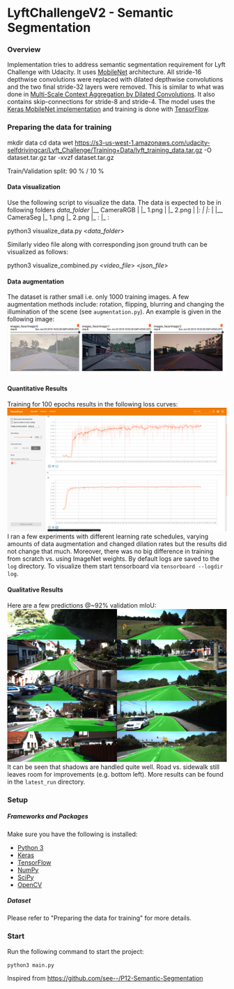 # LyftChallengeV2 - Semantic Segmentation

### Overview
Implementation tries to address semantic segmentation requirement for Lyft Challenge with Udacity. It uses [MobileNet](https://arxiv.org/abs/1704.04861) architecture. All stride-16 depthwise convolutions were replaced with dilated depthwise convolutions and the two final stride-32 layers were removed. This is similar to what was done in [Multi-Scale Context Aggregation by Dilated Convolutions](https://arxiv.org/abs/1511.07122). It also contains skip-connections for stride-8 and stride-4.
The model uses the [Keras MobileNet implementation](https://github.com/fchollet/keras/blob/master/keras/applications/mobilenet.py) and training is done with [TensorFlow](https://www.tensorflow.org/).

### Preparing the data for training
mkdir data
cd data
wet https://s3-us-west-1.amazonaws.com/udacity-selfdrivingcar/Lyft_Challenge/Training+Data/lyft_training_data.tar.gz -O dataset.tar.gz
tar -xvzf dataset.tar.gz

Train/Validation split: 90 % / 10 %


[//]: # (Image References)
[image1]: ./res/loss_graph.png
[image2]: ./res/augmentation.png
[image3]: ./res/latest_run.png
[image4]: ./res/benchmark_results.png
[image5]: ./res/model.png

#### Data visualization
Use the following script to visualize the data. The data is expected to be in following folders
_data_folder_
 |__ CameraRGB
 | |_ 1.png
 | |_ 2.png
 | |_:
 | |_:
 |
 |__ CameraSeg
   |_ 1.png
   |_ 2.png
   |_ :
   |_ :

python3 visualize_data.py <_data_folder_>

Similarly video file along with corresponding json ground truth can be visualized as follows:

python3 visualize_combined.py <_video_file_> <_json_file_>

#### Data augmentation
The dataset is rather small i.e. only 1000 training images. A few augmentation methods include: rotation, flipping, blurring and changing the illumination of the scene (see `augmentation.py`).
An example is given in the following image:
![alt text][image2]

#### Quantitative Results
Training for 100 epochs results in the following loss curves:
![alt text][image1]
I ran a few experiments with different learning rate schedules, varying amounts of data augmentation and changed dilation rates but the results did not change that much. Moreover, there was no big difference in training from scratch vs. using ImageNet weights.
By default logs are saved to the `log` directory. To visualize them start tensorboard via `tensorboard --logdir log`.

#### Qualitative Results
Here are a few predictions @~92% validation mIoU:
![alt text][image3]
It can be seen that shadows are handled quite well. Road vs. sidewalk still leaves room for improvements (e.g. bottom left). More results can be found in the `latest_run` directory.

<!---
### Inference Optimization
There are plenty of [methods for inference optimization](https://github.com/tensorflow/tensorflow/blob/master/tensorflow/tools/graph_transforms/README.md) already implemented in tensorflow. I am using the `fold_constants`, `fold_batch_norms` and `round_weights` transforms (see `export_for_mobile.py`).
These methods are explained in more detail on the [Pete Warden blog](https://petewarden.com/2017/06/22/what-ive-learned-about-neural-network-quantization/).
After all, the (zipped) optimized graph is only 1.8M.
To optimize your graph run:
```
python3 export_for_mobile.py - -weight_path ep-000-val_loss-0.0000.hdf5
```
You can check and benchmark the optimized graph with:
```
python3 test_graph.py
` ``
You should see that you get nice (tiny) speed-ups on the CPU (GPU) while the results stay the same:
` ``
One forward pass for `freezed.pb` on `/gpu:0` took: 20.6018 ms
One forward pass for `optimized.pb` on `/gpu:0` took: 20.5921 ms
One forward pass for `freezed.pb` on `/cpu:0` took: 163.9354 ms
One forward pass for `optimized.pb` on `/cpu:0` took: 146.2478 ms
` ``
Though, I only checked them visually:
![alt text][image4]

**Note**: Most of the app code comes from these two codelabs:
- [TensorFlow for Poets 2](https://codelabs.developers.google.com/codelabs/tensorflow-for-poets-2/index.html?index=..%2F..%2Findex#0)
- [Android & TensorFlow: Artistic Style Transfer](https://codelabs.developers.google.com/codelabs/tensorflow-style-transfer-android/index.html?index=..%2F..%2Findex#0)

#### Quantization
As proposed in the chapter 'Quantization Challenges' of [Building Mobile Applications with TensorFlow](http://www.oreilly.com/data/free/building-mobile-applications-with-tensorflow.csp) I implemented the 8-bit quantization. Unfortunately, one can't just use the python interface. The procedure is as follows:
- Freeze the graph:
` ``
python3 export_for_roady.py - -weight_path ep-000-val_loss-0.0000.hdf5
` ``
- Then run:
` ``
bash quantize.sh
` ``

The second step requires that you built the transform_graph binary (`bazel build tensorflow/tools/graph_transforms:transform_graph`). It will record and freeze the requantization ranges.
I tested both versions (8-bit and 32-bit) and the 32-bit version still runs faster.
-->

### Setup
##### Frameworks and Packages
Make sure you have the following is installed:
 - [Python 3](https://www.python.org/)
 - [Keras](https://keras.io/)
 - [TensorFlow](https://www.tensorflow.org/)
 - [NumPy](http://www.numpy.org/)
 - [SciPy](https://www.scipy.org/)
 - [OpenCV](https://opencv.org/)

##### Dataset
Please refer to "Preparing the data for training" for more details.

### Start
Run the following command to start the project:
```
python3 main.py
```

Inspired from https://github.com/see--/P12-Semantic-Segmentation
